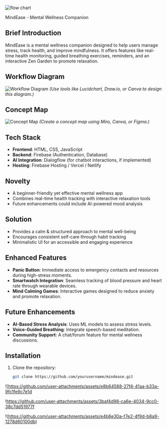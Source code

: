 ![flow chart](https://github.com/user-attachments/assets/7fb9ae9d-c895-4bec-af5a-f518be578db3)

 MindEase - Mental Wellness Companion

## Brief Introduction
MindEase is a mental wellness companion designed to help users manage stress, track health, and improve mindfulness. It offers features like real-time health monitoring, guided breathing exercises, reminders, and an interactive Zen Garden to promote relaxation.

## Workflow Diagram
![Workflow Diagram](path/to/workflow_diagram.png)
*(Use tools like Lucidchart, Draw.io, or Canva to design this diagram.)*

## Concept Map
![Concept Map](path/to/concept_map.png)
*(Create a concept map using Miro, Canva, or Figma.)*

## Tech Stack
- **Frontend**: HTML, CSS, JavaScript
- **Backend**: Firebase (Authentication, Database)
- **AI Integration**: Dialogflow (for chatbot interactions, if implemented)
- **Hosting**: Firebase Hosting / Vercel / Netlify

## Novelty
- A beginner-friendly yet effective mental wellness app
- Combines real-time health tracking with interactive relaxation tools
- Future enhancements could include AI-powered mood analysis

## Solution
- Provides a calm & structured approach to mental well-being
- Encourages consistent self-care through habit tracking
- Minimalistic UI for an accessible and engaging experience

## Enhanced Features
- **Panic Button**: Immediate access to emergency contacts and resources during high-stress moments.
- **Smartwatch Integration**: Seamless tracking of blood pressure and heart rate through wearable devices.
- **Mind Calming Games**: Interactive games designed to reduce anxiety and promote relaxation.

## Future Enhancements
- **AI-Based Stress Analysis**: Uses ML models to assess stress levels.
- **Voice-Guided Breathing**: Integrate speech-based meditation.
- **Community Support**: A chat/forum feature for mental wellness discussions.

## Installation
1. Clone the repository:
   ```bash
   git clone https://github.com/yourusername/mindease.git


![https://github.com/user-attachments/assets/e8b64588-27f4-41aa-b33a-9fc1fe9c7e1d

!https://github.com/user-attachments/assets/3baf4d98-ca6e-4034-9cc0-38c7dd51977f

!(https://github.com/user-attachments/assets/e4b6e30a-f7e2-4f9d-b8a9-1278d60100db)
